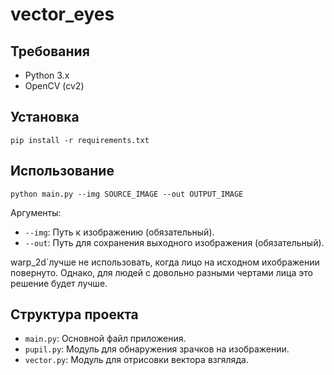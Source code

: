 # vector_eyes

## Требования

- Python 3.x
- OpenCV (cv2)


## Установка

   ```
   pip install -r requirements.txt
   ```

## Использование

```
python main.py --img SOURCE_IMAGE --out OUTPUT_IMAGE 
```


Аргументы:
- `--img`: Путь к  изображению (обязательный).
- `--out`: Путь для сохранения выходного изображения (обязательный).


warp_2d`лучше не использовать, когда лицо на исходном ихображении повернуто. Однако, для людей с довольно разными чертами лица это решение будет лучше. 


## Структура проекта

- `main.py`: Основной файл приложения.
- `pupil.py`: Модуль для обнаружения зрачков на изображении.
- `vector.py`: Модуль для отрисовки вектора взгяляда.

 
